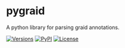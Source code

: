 # pygraid

A python library for parsing graid annotations.

[![Versions](https://img.shields.io/pypi/pyversions/pygraid)](https://www.python.org/)
[![PyPI](https://img.shields.io/pypi/v/pygraid.svg)](https://pypi.org/project/pygraid)
[![License](https://img.shields.io/github/license/fmatter/pygraid)](https://www.apache.org/licenses/LICENSE-2.0)